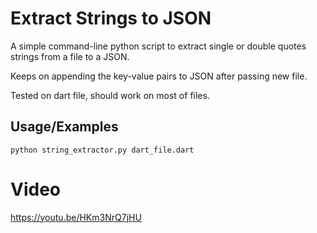 
# Extract Strings to JSON

A simple command-line python script to extract single or double quotes strings from a file to a JSON.

Keeps on appending the key-value pairs to JSON after passing new file.

Tested on dart file, should work on most of files.

## Usage/Examples

```
python string_extractor.py dart_file.dart
```

# Video
https://youtu.be/HKm3NrQ7jHU

